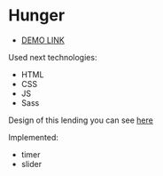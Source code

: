 # Hunger
 - [DEMO LINK](https://suessophie.github.io/Hunger/)
 
 Used next technologies:
  - HTML
  - CSS
  - JS
  - Sass
  
  Design of this lending you can see [here](https://www.figma.com/file/BWy2TFoZrmkXNRLViZ0MYA/Hunger---Website-Template-(Copy)?node-id=38305%3A10)
  
  Implemented:
   - timer
   - slider
